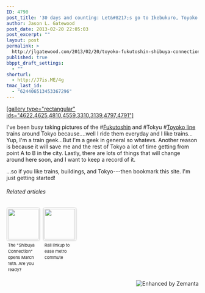 ```yaml
---
ID: 4790
post_title: '30 days and counting: Let&#8217;s go to Ikebukuro, Toyoko!!! [Photo]'
author: Jason L. Gatewood
post_date: 2013-02-20 22:05:03
post_excerpt: ""
layout: post
permalink: >
  http://jlgatewood.com/2013/02/20/toyoko-fukutoshin-shibuya-connection-pictures/
published: true
bbppt_draft_settings:
  - ""
shorturl:
  - http://J7is.ME/4g
tmac_last_id:
  - "624406513453367296"
---
```

<a href="http://i2.wp.com/jlgatewood.com/wp-content/uploads/2013/02/1a3ffac0767711e2a45222000a9e06f4_7.jpg?resize=612%2C612">[gallery type="rectangular" ids="4622,4625,4810,4559,3310,3139,4797,4791"]

</a>
I've been busy taking pictures of the #<a class="zem_slink" title="Tokyo Metro Fukutoshin Line" href="http://en.wikipedia.org/wiki/Tokyo_Metro_Fukutoshin_Line" rel="wikipedia" target="_blank">Fukutoshin</a> and #Tokyu #<a class="zem_slink" title="Tōkyū Tōyoko Line" href="http://en.wikipedia.org/wiki/T%C5%8Dky%C5%AB_T%C5%8Dyoko_Line" rel="wikipedia" target="_blank">Toyoko line</a> trains around Tokyo because....well I ride them everyday and I like trains... Yup, I'm a train geek...But I'm a geek in general so whatevs. Another reason is because it will save me and the rest of Tokyo a lot of time getting from point A to B in the city. Lastly, there are lots of things that will change around here soon, and I want to keep a record of it.

...so if you like trains, buildings, and Tokyo---then bookmark this site. I'm just getting started!
<h6 class="zemanta-related-title" style="font-size: 1em;">Related articles</h6>
<ul class="zemanta-article-ul zemanta-article-ul-image" style="margin: 0; padding: 0; overflow: hidden;">
	<li class="zemanta-article-ul-li-image zemanta-article-ul-li" style="padding: 0; background: none; list-style: none; display: block; float: left; vertical-align: top; text-align: left; width: 84px; font-size: 11px; margin: 2px 10px 10px 2px;"><a style="box-shadow: 0px 0px 4px #999; padding: 2px; display: block; border-radius: 2px; text-decoration: none;" href="http://jlgatewood.com.previewdns.com/2013/02/04/shibuya-connection/" target="_blank"><img style="padding: 0; margin: 0; border: 0; display: block; width: 80px; max-width: 100%;" src="http://jlgatewood.com.previewdns.com/wp-content/uploads/2013/03/142713484_80_8021.jpg" alt="" /></a><a style="display: block; overflow: hidden; text-decoration: none; line-height: 12pt; height: 80px; padding: 5px 2px 0 2px;" href="http://jlgatewood.com.previewdns.com/2013/02/04/shibuya-connection/" target="_blank">The "Shibuya Connection" opens March 16th. Are you ready?</a></li>
	<li class="zemanta-article-ul-li-image zemanta-article-ul-li" style="padding: 0; background: none; list-style: none; display: block; float: left; vertical-align: top; text-align: left; width: 84px; font-size: 11px; margin: 2px 10px 10px 2px;"><a style="box-shadow: 0px 0px 4px #999; padding: 2px; display: block; border-radius: 2px; text-decoration: none;" href="http://www.japantimes.co.jp/news/2013/01/24/national/rail-linkup-to-ease-metro-commute/" target="_blank"><img style="padding: 0; margin: 0; border: 0; display: block; width: 80px; max-width: 100%;" src="http://jlgatewood.com.previewdns.com/wp-content/uploads/2013/03/140280919_80_8021.jpg" alt="" /></a><a style="display: block; overflow: hidden; text-decoration: none; line-height: 12pt; height: 80px; padding: 5px 2px 0 2px;" href="http://www.japantimes.co.jp/news/2013/01/24/national/rail-linkup-to-ease-metro-commute/" target="_blank">Rail linkup to ease metro commute</a></li>
</ul>
<div class="zemanta-pixie" style="margin-top: 10px; height: 15px;"><a class="zemanta-pixie-a" title="Enhanced by Zemanta" href="http://www.zemanta.com/?px"><img class="zemanta-pixie-img" style="border: none; float: right;" src="http://img.zemanta.com/zemified_h.png?x-id=97261400-38f0-4f62-b7d5-f06661ad9ff0" alt="Enhanced by Zemanta" /></a></div>